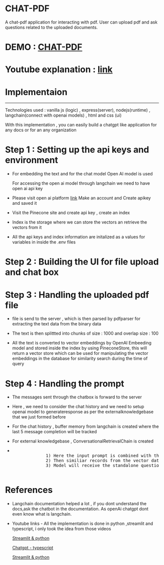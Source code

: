 # CHAT-PDF
A chat-pdf application for interacting with pdf. User can upload pdf and ask questions related to the  uploaded documents.

<h1>DEMO : <a href="https://matensor.com/chatpdf"> CHAT-PDF</a>

<h1>Youtube explanation : <a href = ""> link </a>


<h1>Implementaion</h1>
<hr>
<p> Technologies used : vanilla js (logic) , express(server), nodejs(runtime) , langchain(connect with openai models) , html and css (ui) </p>
<p> With this implementation , you  can easily build a chatgpt like application for any docs or for an any organization</p>

<h1>Step 1 : Setting up the api keys and environment </h1>
<ul>
    <li>
       <p>For embedding the text and for the chat model Open AI model is used</p>
       <p> For accessing the open ai model through langchain we need to have open ai api key</p>
    </li>
    <li>  
      <p> Please visit open ai platform  <a href="https://platform.openai.com/">link</a> Make an 
       account and Create apikey and saved it </p>
    </li>
    <li>
       <p> Visit the Pinecone site and create api key , create an index </p>
    </li>
    <li>
       <p> Index is the storage where we can store the vectors an retrieve the vectors from it</p>
    </li>
    <li>
       <p> All the api keys and index information are initalized as a values for variables in 	
       inside the .env files </p>
    </li>
</ul>
<h1>Step 2 : Building the UI for file upload and chat box </h1>
<p> </p>
<p> </p>

<h1>Step 3 : Handling the uploaded pdf file </h1>

<ul>
    <li>
       <p> file is send to the server , which is then parsed by pdfparser for extracting the text 
       data from the binary data</p>
    </li>
    <li>
       <p> The text is then splittted into chunks of size : 1000 and overlap size : 100</p>
    </li>
    <li>
       <p> All the text is converted to vector embeddings by OpenAI Embeeding model and stored 	
       inside the index by using PineconeStore, this will return a vector store which can be used for manipulating the vector embeddings in the database for similarity search during the time of 
       query<p>
    </li>
</ul>

<h1> Step 4 : Handling the prompt </h1>

<ul>
    <li>
       <p>The messages sent through the chatbox is forward to the server</p>
    </li>
    <li>
       <p> Here , we need to consider the chat history and we need to setup openai model to generateresponse as per the externalknowledgebase that we just formed before</p>
    <li>
       <p> For the chat history , buffer memory from langchain is created where the last 5 message completion will be tracked</p>
    </li>
    <li>
       <p>For external knowledgebase , ConversationalRetrievalChain is created </p>
    </li>
    <li>
       <pre> 
             1) Here the input prompt is combined with the chat history to forma standalone question
             2) Then similiar records from the vector database related to the query is retrieved
             3) Model will receive the standalone question and having the retreived data for the knowledgebase , it will generate a relevent response
       </pre>
    </li>
</ul>

<h1> References </h1>
<ul> 
    <li> 
       <p>  Langchain documentation helped a lot , if you  dont understand the docs,ask the  chatbot in the documentation. As openAi chatgpt dont even know what is langchain.</p>
    </li>
    <li>
      <p> Youtube links -  All the implementation is done in python ,streamlit and typescript, i only took the idea from those videos </p>
      <p> <a href = "https://www.youtube.com/watch?v=RIWbalZ7sTo&t=2s"> Streamlit & python </a> </p>
      <p> <a href = "https://www.youtube.com/watch?v=RM-v7zoYQo0"> Chatgpt - typescript </a> </p>
      <p> <a href = "https://www.youtube.com/watch?v=dXxQ0LR-3Hg&t=3551s"> Streamlit & python</a> </p> 
    </li>
</ul>
    
       
